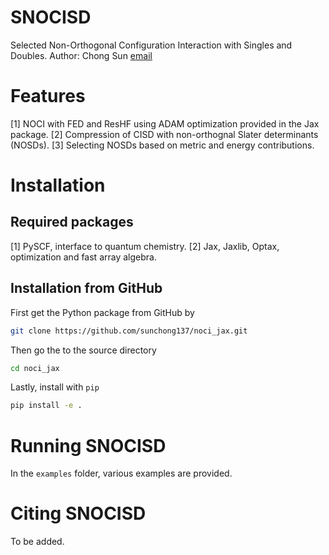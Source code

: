 SNOCISD
=======
Selected Non-Orthogonal Configuration Interaction with Singles and Doubles.
Author: Chong Sun [email](sunchong137@gmail.com)
# Features
[1] NOCI with FED and ResHF using ADAM optimization provided in the Jax package.
[2] Compression of CISD with non-orthognal Slater determinants (NOSDs).
[3] Selecting NOSDs based on metric and energy contributions.

# Installation
## Required packages
[1] PySCF, interface to quantum chemistry.
[2] Jax, Jaxlib, Optax, optimization and fast array algebra.

## Installation from GitHub
First get the Python package from GitHub by
```bash
git clone https://github.com/sunchong137/noci_jax.git
```
Then go the to the source directory
```bash
cd noci_jax
```
Lastly, install with `pip`
```bash 
pip install -e .
```
# Running SNOCISD
In the `examples` folder, various examples are provided. 

# Citing SNOCISD
To be added.

